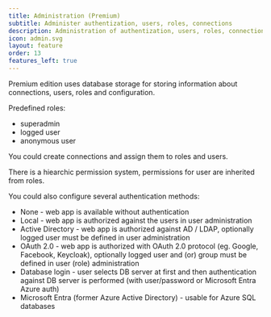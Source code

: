 ```yaml
---
title: Administration (Premium)
subtitle: Administer authentization, users, roles, connections
description: Administration of authentization, users, roles, connections
icon: admin.svg
layout: feature
order: 13
features_left: true
---
```


Premium edition uses database storage for storing information about connections, users, roles and configuration.

Predefined roles:
  - superadmin
  - logged user
  - anonymous user

You could create connections and assign them to roles and users.

There is a hiearchic permission system, permissions for user are inherited from roles.

You could also configure several authentication methods:
  - None - web app is available without authentication
  - Local - web app is authorized against the users in user administration
  - Active Directory - web app is authorized against AD / LDAP, optionally logged user must be defined in user administration
  - OAuth 2.0 - web app is authorized with OAuth 2.0 protocol (eg. Google, Facebook, Keycloak), optionally logged user and (or) group must be defined in user (role) administration  
  - Database login - user selects DB server at first and then authentication against DB server is performed (with user/password or Microsoft Entra Azure auth)
  - Microsoft Entra (former Azure Active Directory) - usable for Azure SQL databases
